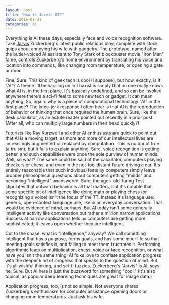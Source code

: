 ```yaml
---
layout: post
title: "How is Jarvis AI?"
date: 2016-08-31
categories: ai
---
```


Everything is AI these days, especially face and voice recognition software.  Take [Jarvis](http://www.usatoday.com/story/tech/news/2016/08/29/zuckerberg-may-debut-jarvis-ai-assistant-next-month/89566074/) Zuckerberg's latest public relations ploy, complete with stock quips about annoying his wife with gadgetry.  The prototype, named after the butler-voiced AI assistant to Tony Stark of blockbuster movie "Iron Man" fame, controls Zuckerberg's home environment by translating his voice and location into commands, like changing room temperature, or opening a gate or door.

Fine.  Sure.  This kind of geek tech is cool (I suppose), but how, exactly, is it "AI"?  A theme I'll be harping on in Thaxist is simply that no one really knows what AI is, in the first place.  It's basically undefined, and so can be invoked anywhere there's a sci-fi feel to some new tech or gadget.  It can mean anything.  So, again:  why is a piece of computational technology "AI" in the first place?  The knee-jerk response I often hear is that AI is the reproduction of behavior or thinking that once required the human brain.  Sure, like the desk calculator, as an astute reader pointed out recently in a prior post.  (After all, who can multiply large numbers in their head quickly?)

Futurists like Ray Kurzweil and other AI enthusiasts are quick to point out that AI is a moving target, as more and more of our intellectual lives are increasingly augmented or replaced by computation.  This is no doubt true (a truism), but it fails to explain anything.  Sure, voice recognition is getting better, and such capabilities were once the sole purview of human minds.  Well, so what?  The same could be said of the calculator, computers playing checkers or chess, and even in the not-too-distant future driving a car.  It's entirely reasonable that such individual feats by computers simply leave broader philosophical questions about computers getting "minds" and becoming "intelligent" unanswered.  Sure, the ages-old Turing Test stipulates that outward behavior is all that matters, but it's notable that some specific bit of intelligence like doing math or playing chess (or recognizing a voice) isn't the focus of the TT.  Instead it's language use:  generic, open-context language use, like in an everyday conversation.  That would be evidence of mind, perhaps.  But AI today isn't some generally intelligent activity like conversation but rather a million narrow applications.  Success at narrow applications tells us computers are getting more sophisticated; it leaves open whether they are intelligent.

Cut to the chase:  what is "intelligence," anyway?  We call something intelligent that has a purpose, forms goals, and has some inner life so that meeting goals satisfies it, and failing to meet them frustrates it.  Performing algorithmic feats on multiplication, chess, voice or face recognition, or what have you isn't the same thing.  AI folks love to conflate application progress with the deeper kind of progress that speaks to the question of mind.  But it's all wishful thinking, and sci-fi fuzzies.  Zuckerberg's "Jarvis" is AI, says he.  Sure.  But AI here is just the buzzword for something "cool."  (It's also topical, as popular deep learning techniques are great for image data.)

Application progress, too, is not so simple.  Not everyone shares Zuckerberg's enthusiasm for computer assistance opening doors or changing room temperatures.  Just ask his wife.


